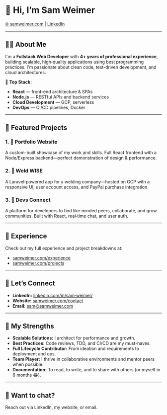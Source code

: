 # 👋 Hi, I’m Sam Weimer

[🌐 samweimer.com](https://samweimer.com) | [LinkedIn](https://linkedin.com/in/sam-weimer/)  

---

## 🧑‍💻 About Me

I'm a **Fullstack Web Developer** with **4+ years of professional experience**, building scalable, high‑quality applications using best programming practices. I'm passionate about clean code, test-driven development, and cloud architectures.

🔭 **Top Stack:**  
- **React** — front-end architecture & SPAs  
- **Node.js** — RESTful APIs and backend services  
- **Cloud Development** — GCP, serverless  
- **DevOps** — CI/CD pipelines, Docker  

---

## 🌟 Featured Projects

### 1. 🧩 Portfolio Website  
A custom-built showcase of my work and skills. Full React frontend with a Node/Express backend—perfect demonstration of design & performance.

### 2. 🔧 Weld WISE  
A Laravel‑powered app for a welding company—hosted on GCP with a responsive UI, user account access, and PayPal purchase integration.

### 3. 🤝 Devs Connect  
A platform for developers to find like‑minded peers, collaborate, and grow communities. Built with React, real‑time chat, and user auth.

---

## 💼 Experience

Check out my full experience and project breakdowns at:  
- [samweimer.com/experience](https://samweimer.com/experience)  
- [samweimer.com/projects](https://samweimer.com/projects)

---

## 📩 Let’s Connect

- **LinkedIn:** [linkedin.com/in/sam‑weimer/](https://linkedin.com/in/sam-weimer/)  
- **Website:** [samweimer.com/contact](https://samweimer.com/contact)  
- **Email:** [sam@samweimer.com](mailto:sam@samweimer.com)  

---

## 💪 My Strengths

- **Scalable Solutions:** I architect for performance and growth.  
- **Best Practices:** Code reviews, TDD, and CI/CD are my must-haves.  
- **Full Lifecycle Contributor:** From ideation and requirements to deployment and ops.  
- **Team Player:** I thrive in collaborative environments and mentor peers when possible.
- **Documentation:** To read, to write, and to share with others (or myself in 6 months 😂).

---

## 📣 Want to chat?

Reach out via LinkedIn, my website, or email.
